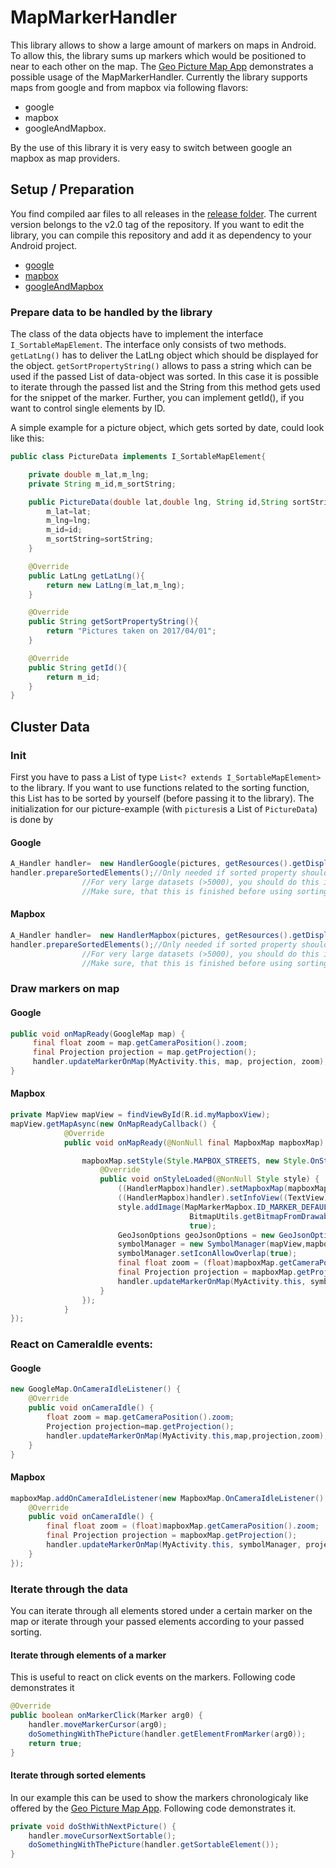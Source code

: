 # MapMarkerHandler

This library allows to show a large amount of markers on maps in Android. To allow this, the library sums up markers which would be positioned to near to each other on the map.
The [Geo Picture Map App](https://play.google.com/store/apps/details?id=com.shuewe.picturemap) demonstrates a possible usage of the MapMarkerHandler.
Currently the library supports maps from google and from mapbox via following flavors:
 * google
 * mapbox
 * googleAndMapbox.
 
By the use of this library it is very easy to switch between google an mapbox as map providers.

## Setup / Preparation

You find compiled aar files to all releases in the [release folder](release). The current version belongs to the v2.0 tag of the repository. If you want to edit the library, you can compile this repository and add it as dependency to your Android project.
* [google](release/mapMarkerHandler_google_v2.0.aar)
* [mapbox](release/mapMarkerHandler_mapbox_v2.0.aar)
* [googleAndMapbox](release/mapMarkerHandler_googleandmapbox_v2.0.aar)

### Prepare data to be handled by the library

The class of the data objects have to implement the interface `I_SortableMapElement`. The interface only consists of two methods. `getLatLng()` has to deliver the LatLng object which 
should be displayed for the object. `getSortPropertyString()` allows to pass a string which can be used if the passed List of data-object was sorted. In this case it is possible to iterate 
through the passed list and the String from this method gets used for the snippet of the marker. Further, you can implement getId(), if you want to control single elements by ID.
 
 A simple example for a picture object, which gets sorted by date, could look like this:

```java
public class PictureData implements I_SortableMapElement{

    private double m_lat,m_lng;
    private String m_id,m_sortString;

    public PictureData(double lat,double lng, String id,String sortString){
        m_lat=lat;
        m_lng=lng;
        m_id=id;
        m_sortString=sortString;
    }

    @Override
    public LatLng getLatLng(){
	    return new LatLng(m_lat,m_lng);
    }

    @Override
    public String getSortPropertyString(){
	    return "Pictures taken on 2017/04/01"; 
    }

    @Override
    public String getId(){
        return m_id;
    }
}
```

## Cluster Data

### Init
First you have to pass a List of type `List<? extends I_SortableMapElement>` to the library. If you want to use functions related to the sorting function, this List has to be sorted by yourself (before passing it to the library).
The initialization for our picture-example (with `pictures`is a List of `PictureData`) is done by 

#### Google
```java
A_Handler handler=	new HandlerGoogle(pictures, getResources().getDisplayMetrics());
handler.prepareSortedElements();//Only needed if sorted property should be used.
				//For very large datasets (>5000), you should do this in a seperate thread. 
				//Make sure, that this is finished before using sorting functions.
```
#### Mapbox
```java
A_Handler handler=	new HandlerMapbox(pictures, getResources().getDisplayMetrics());
handler.prepareSortedElements();//Only needed if sorted property should be used.
				//For very large datasets (>5000), you should do this in a seperate thread. 
				//Make sure, that this is finished before using sorting functions.
```

### Draw markers on map
#### Google
```java
public void onMapReady(GoogleMap map) {
     final float zoom = map.getCameraPosition().zoom;
     final Projection projection = map.getProjection();
     handler.updateMarkerOnMap(MyActivity.this, map, projection, zoom);
}
```
#### Mapbox
```java
private MapView mapView = findViewById(R.id.myMapboxView);
mapView.getMapAsync(new OnMapReadyCallback() {
            @Override
            public void onMapReady(@NonNull final MapboxMap mapboxMap) {

                mapboxMap.setStyle(Style.MAPBOX_STREETS, new Style.OnStyleLoaded() {
                    @Override
                    public void onStyleLoaded(@NonNull Style style) {
                        ((HandlerMapbox)handler).setMapboxMap(mapboxMap);
                        ((HandlerMapbox)handler).setInfoView((TextView) findViewById(R.id.infoText));
                        style.addImage(MapMarkerMapbox.ID_MARKER_DEFAULT,
                                        BitmapUtils.getBitmapFromDrawable(getResources().getDrawable(R.drawable.marker)), //You have to add a suitable drawable for markers to your project
                                        true);
                        GeoJsonOptions geoJsonOptions = new GeoJsonOptions().withTolerance(0.4f);
                        symbolManager = new SymbolManager(mapView,mapboxMap,style,null,geoJsonOptions);
                        symbolManager.setIconAllowOverlap(true);
                        final float zoom = (float)mapboxMap.getCameraPosition().zoom;
                        final Projection projection = mapboxMap.getProjection();
                        handler.updateMarkerOnMap(MyActivity.this, symbolManager, projection, zoom);
                    }
                });
            }
});
```

### React on CameraIdle events:

#### Google
```java
new GoogleMap.OnCameraIdleListener() {
	@Override
	public void onCameraIdle() {
		float zoom = map.getCameraPosition().zoom;
		Projection projection=map.getProjection();
		handler.updateMarkerOnMap(MyActivity.this,map,projection,zoom);
	}
}
```
#### Mapbox
```java
mapboxMap.addOnCameraIdleListener(new MapboxMap.OnCameraIdleListener() {
    @Override
    public void onCameraIdle() {
        final float zoom = (float)mapboxMap.getCameraPosition().zoom;
        final Projection projection = mapboxMap.getProjection();
        handler.updateMarkerOnMap(MyActivity.this, symbolManager, projection, zoom);
    }
});
```
### Iterate through the data

You can iterate through all elements stored under a certain marker on the map or iterate through your passed elements according to your passed sorting.

#### Iterate through elements of a marker
This is useful to react on click events on the markers. Following code demonstrates it
```java
@Override
public boolean onMarkerClick(Marker arg0) {
	handler.moveMarkerCursor(arg0);
	doSomethingWithThePicture(handler.getElementFromMarker(arg0));
	return true;
}
```

#### Iterate through sorted elements
In our example this can be used to show the markers chronologicaly like offered by the [Geo Picture Map App](https://play.google.com/store/apps/details?id=com.shuewe.picturemap). Following code demonstrates it.
```java
private void doSthWithNextPicture() {
	handler.moveCursorNextSortable();
	doSomethingWithThePicture(handler.getSortableElement());
}
```
